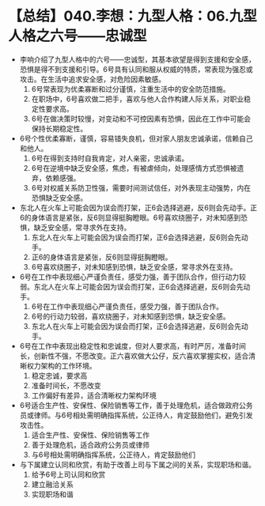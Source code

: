 # 【总结】040.李想：九型人格：06.九型人格之六号——忠诚型

-   李响介绍了九型人格中的六号——忠诚型，其基本欲望是得到支援和安全感，恐惧是得不到支援和引导。6号具有认同和服从权威的特质，常表现为强忍或攻击。在生活中追求安全感，对危险因素敏感。
    1.  6号常表现为优柔寡断和过分谨慎，注重生活中的安全防范措施。
    2.  在职场中，6号喜欢做二把手，喜欢与他人合作构建人际关系，对职业稳定性要求高。
    3.  6号在做决策时较慢，对变动和不可控因素有恐惧，因此在工作中可能会保持长期稳定性。
-   6号个性优柔寡断，谨慎，容易错失良机，但对家人朋友忠诚承诺，信赖自己和他人。
    1.  6号在得到支持时自我肯定，对人亲密，忠诚承诺。
    2.  6号在逆境中缺乏安全感，焦虑，有被虐倾向，处理感情方式恐惧被遗弃，依赖感强。
    3.  6号对权威关系防卫性强，需要时间测试信任，对外表现主动强势，内在恐惧缺乏安全感。
-   东北人在火车上可能会因为误会而打架，正6会选择逃避，反6则会先动手。正6的身体语言是紧张，反6则显得挺胸瞪眼。6号喜欢绕圈子，对未知感到恐惧，缺乏安全感，常寻求外在支持。
    1.  东北人在火车上可能会因为误会而打架，正6会选择逃避，反6则会先动手。
    2.  正6的身体语言是紧张，反6则显得挺胸瞪眼。
    3.  6号喜欢绕圈子，对未知感到恐惧，缺乏安全感，常寻求外在支持。
-   6号在工作中表现细心严谨负责任，感受力强，善于团队合作，但行动力较弱。东北人在火车上可能会因为误会而打架，正6会选择逃避，反6则会先动手。
    1.  6号在工作中表现细心严谨负责任，感受力强，善于团队合作。
    2.  6号的行动力较弱，喜欢绕圈子，对未知感到恐惧，缺乏安全感。
    3.  东北人在火车上可能会因为误会而打架，正6会选择逃避，反6则会先动手。
-   6号在工作中表现出稳定性和忠诚度，但对人要求高，有时严厉，准备时间长，创新性不强，不愿改变。正六喜欢做大公仔，反六喜欢掌握实权，适合清晰权力架构的工作环境。
    1.  稳定忠诚，要求高
    2.  准备时间长，不愿改变
    3.  工作偏好有差异，适合清晰权力架构环境
-   6号适合生产性、安保性、保险销售等工作，善于处理危机，适合做政府公务员或律师。与6号相处需明确指挥系统，公正待人，肯定鼓励他们，避免引发攻击性。
    1.  适合生产性、安保性、保险销售等工作
    2.  善于处理危机，适合政府公务员或律师
    3.  与6号相处需明确指挥系统，公正待人，肯定鼓励他们
-   与下属建立认同和欣赏，有助于改善上司与下属之间的关系，实现职场和谐。
    1.  给予6号上司认同和欣赏
    2.  建立融洽关系
    3.  实现职场和谐